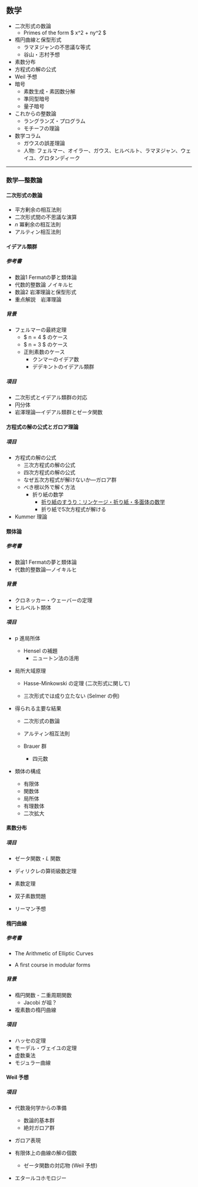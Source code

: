 ## 数学

- 二次形式の数論
  - Primes of the form $ x^2 + ny^2 $
- 楕円曲線と保型形式
  - ラマヌジャンの不思議な等式
  - 谷山・志村予想
- 素数分布
- 方程式の解の公式
- Weil 予想
- 暗号
  - 素数生成・素因数分解
  - 準同型暗号
  - 量子暗号
- これからの整数論
  - ラングランズ・プログラム
  - モチーフの理論
- 数学コラム
  - ガウスの誤差理論
  - 人物: フェルマー、オイラー、ガウス、ヒルベルト、ラマヌジャン、ウェイユ、グロタンディーク



----

### 数学―整数論

#### 二次形式の数論

- 平方剰余の相互法則
- 二次形式間の不思議な演算
- $n$ 冪剰余の相互法則
- アルティン相互法則



#### イデアル類群

##### 参考書

- 数論1 Fermatの夢と類体論
- 代数的整数論 ノイキルヒ
- 数論2 岩澤理論と保型形式
- 重点解説　岩澤理論

##### 背景

- フェルマーの最終定理
  - $ n = 4 $ のケース
  - $ n = 3 $ のケース
  - 正則素数のケース
    - クンマーのイデア数
    - デデキントのイデアル類群

##### 項目

- 二次形式とイデアル類群の対応
- 円分体
- 岩澤理論―イデアル類群とゼータ関数



#### 方程式の解の公式とガロア理論

##### 項目

- 方程式の解の公式
  - 三次方程式の解の公式
  - 四次方程式の解の公式
  - なぜ五次方程式が解けないか―ガロア群
  - べき根以外で解く方法
    - 折り紙の数学
      - [折り紙のすうり：リンケージ・折り紙・多面体の数学](https://www.amazon.co.jp/折り紙のすうり：リンケージ・折り紙・多面体の数学-ジョセフ-オルーク-ebook/dp/B07B4R7F4W/ref=sr_1_6?dib=eyJ2IjoiMSJ9._ofkOwA80c74BOjiA5vjpHyYZzpf9m8csj07WAbD8qVXGSizpo_3IPZbzyP4e-_qDeWo6anoUIC_6ZJb8qQHaoUwUPNF5KIYDFbALQ9x1Xf9yc7iVx7BZWuu9gEIPj0aPDq5MRSB2Jxlvb8HVvcYuJlG42vFP4JyM_6kqwTJJQabdYrQ0rzmET5FUF-PSu-8Cen3ubYJSEH0CExQuoKoHIwCe9ZVbLL_8-iRnK2S7vFzNUJBYn1lv3SwJV0W5TGMpzG67o8AWDH4DBL0nU_FobLWgwDT9CJkPFP0fhLN0zg.AZ4P7a8iL-pacxyCh26gRZ_ud2SD9EQ11yfCTb9doRo&dib_tag=se&keywords=折り紙+数学&qid=1713010278&sr=8-6)
      - 折り紙で5次方程式が解ける
- Kummer 理論



#### 類体論

##### 参考書

- 数論1 Fermatの夢と類体論
- 代数的整数論―ノイキルヒ

##### 背景

- クロネッカー・ウェーバーの定理
- ヒルベルト類体

##### 項目

- p 進局所体
  - Hensel の補題
    - ニュートン法の活用

- 局所大域原理
  - Hasse-Minkowski の定理 (二次形式に関して)

  - 三次形式では成り立たない (Selmer の例)

- 得られる主要な結果
  - 二次形式の数論

  - アルティン相互法則

  - Brauer 群
    - 四元数

- 類体の構成
  - 有限体
  - 関数体
  - 局所体
  - 有理数体
  - 二次拡大



#### 素数分布

##### 項目

- ゼータ関数・$L$ 関数

- ディリクレの算術級数定理

- 素数定理

- 双子素数問題

- リーマン予想



#### 楕円曲線

##### 参考書

- The Arithmetic of Elliptic Curves

- A first course in modular forms


##### 背景

- 楕円関数 - 二重周期関数
  - Jacobi が祖？
- 複素数の楕円曲線

##### 項目

- ハッセの定理
- モーデル・ヴェイユの定理
- 虚数乗法
- モジュラー曲線



#### Weil 予想

##### 項目

- 代数幾何学からの準備
  - 数論的基本群
  - 絶対ガロア群

- ガロア表現
- 有限体上の曲線の解の個数
  - ゼータ関数の対応物 (Weil 予想)
- エタールコホモロジー

